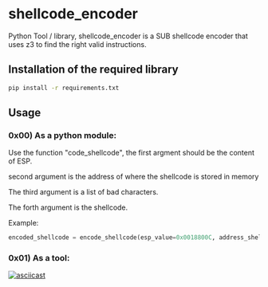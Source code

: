 # shellcode_encoder

Python Tool / library, shellcode_encoder is a SUB shellcode encoder that uses z3 to find the right valid instructions.

## Installation of the required library

```bash
pip install -r requirements.txt
```

## Usage

### 0x00) As a python module:
Use the function "code_shellcode", the first argment should be the content of ESP.

second argument is the address of where the shellcode is stored in memory

The third argument is a list of bad characters.

The forth argument is the shellcode.

Example:
```python
encoded_shellcode = encode_shellcode(esp_value=0x0018800C, address_shellcode=0x00188C8B, bad_chars=[], shellcode=msgbox, scripting=True)
```


### 0x01) As a tool:

[![asciicast](https://asciinema.org/a/ZlRmj6OlT4g6EAVG0nCioa5dy.svg)](https://asciinema.org/a/ZlRmj6OlT4g6EAVG0nCioa5dy)
